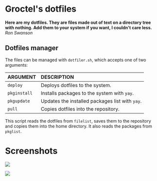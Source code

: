 # Groctel's dotfiles

**Here are my dotfiles.
They are files made out of text on a directory tree with nothing.
Add them to your system if you want, I couldn't care less.** *Ron Swanson*

## Dotfiles manager

The files can be managed with `dotfiler.sh`, which accepts one of two arguments:

| ARGUMENT     | DESCRIPTION                                     |
| :----------- | :---------------------------------------------- |
| `deploy`     | Deploys dotfiles to the system.                 |
| `pkginstall` | Installs packages to the system with `yay`.     |
| `pkgupdate`  | Updates the installed packages list with `yay`. |
| `pull`       | Copies dotfiles into the repository.            |

This script reads the dotfiles from `filelist`, saves them to the repository and copies them into the home directory.
It also reads the packages from `pkglist`.

# Screenshots

![](https://raw.githubusercontent.com/Groctel/Groctel/main/images/screenshots/dotfiles-wallpaper.png)

![](https://raw.githubusercontent.com/Groctel/Groctel/main/images/screenshots/dotfiles-screens.png)
